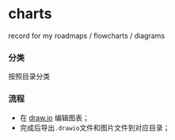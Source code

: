 # charts
record for my roadmaps / flowcharts / diagrams

### 分类

按照目录分类

### 流程

* 在 [draw.io](draw.io) 编辑图表；
* 完成后导出`.drawio`文件和图片文件到对应目录；